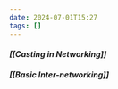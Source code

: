 ```yaml
---
date: 2024-07-01T15:27
tags: []
---
```

#### *[[Casting in Networking]]*

#### *[[Basic Inter-networking]]*